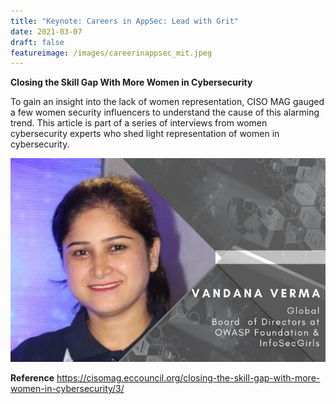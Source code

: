 ```yaml
---
title: "Keynote: Careers in AppSec: Lead with Grit"
date: 2021-03-07
draft: false
featureimage: /images/careerinappsec_mit.jpeg
---
```


**Closing the Skill Gap With More Women in Cybersecurity**

To gain an insight into the lack of women representation, CISO MAG gauged a few women security influencers to understand the cause of this alarming trend. This article is part of a series of interviews from women cybersecurity experts who shed light representation of women in cybersecurity.

![cisomag](/images/cisomag.jpg)

**Reference**
https://cisomag.eccouncil.org/closing-the-skill-gap-with-more-women-in-cybersecurity/3/






